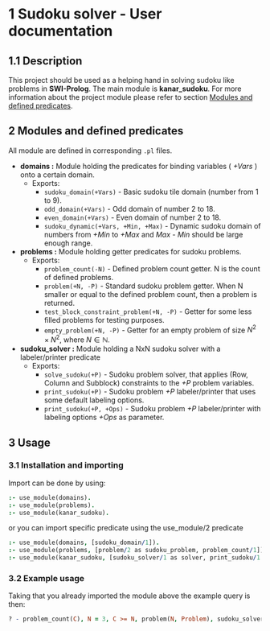 # 1 **Sudoku solver - User documentation**

## 1.1 Description

This project should be used as a helping hand in solving sudoku like problems in **SWI-Prolog**. The main module is **kanar_sudoku**. For more information about the project module please refer to section [Modules and defined predicates](#2-modules-and-defined-predicates).


## 2 Modules and defined predicates

All module are defined in corresponding `.pl` files.

 - **domains :** Module holding the predicates for binding variables  ( *+Vars* ) onto a certain domain.
   - Exports: 
     - `sudoku_domain(+Vars)` - Basic sudoku tile domain (number from 1 to 9).
     - `odd_domain(+Vars)` - Odd domain of number 2 to 18.
     - `even_domain(+Vars)` - Even domain of number 2 to 18. 
     - `sudoku_dynamic(+Vars, +Min, +Max)` - Dynamic sudoku domain of numbers from *+Min* to *+Max* and *Max - Min* should be large enough range.
 - **problems :** Module holding getter predicates for sudoku problems.
   - Exports: 
     - `problem_count(-N)` - Defined problem count getter. N is the count of defined problems.
     - `problem(+N, -P)` - Standard sudoku problem getter. When N smaller or equal to the defined problem count, then a problem is returned.
     - `test_block_constraint_problem(+N, -P)` - Getter for some less filled problems for testing purposes.
     - `empty_problem(+N, -P)` - Getter for an empty problem of size $N^2{\times}N^2$, where $N\in\mathbb{N}$. 
 - **sudoku_solver :** Module holding a NxN sudoku solver with a labeler/printer predicate
   - Exports:
     - `solve_sudoku(+P)` - Sudoku problem solver, that applies (Row, Column and Subblock) constraints to the *+P* problem variables.
     - `print_sudoku(+P)` - Sudoku problem *+P* labeler/printer that uses some default labeling options.
     - `print_sudoku(+P, +Ops)` - Sudoku problem *+P* labeler/printer with labeling options *+Ops* as parameter.

## 3 Usage

### 3.1 Installation and importing

Import can be done by using:

```Prolog
:- use_module(domains).
:- use_module(problems).
:- use_module(kanar_sudoku).
```

or you can import specific predicate using the use_module/2 predicate

```Prolog
:- use_module(domains, [sudoku_domain/1]).
:- use_module(problems, [problem/2 as sudoku_problem, problem_count/1]).
:- use_module(kanar_sudoku, [sudoku_solver/1 as solver, print_sudoku/1 as printer]).
```
### 3.2 Example usage

Taking that you already imported the module above the example query is then:

```Prolog
? - problem_count(C), N = 3, C >= N, problem(N, Problem), sudoku_solver(Problem), print_sudoku(Problem).
```


